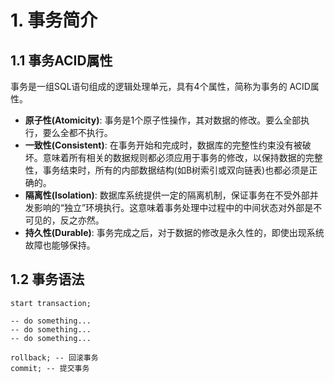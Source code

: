 # 1. 事务简介

## 1.1 事务ACID属性

事务是一组SQL语句组成的逻辑处理单元，具有4个属性，简称为事务的 ACID属性。
* **原子性(Atomicity)**: 事务是1个原子性操作，其对数据的修改。要么全部执行，要么全都不执行。
* **一致性(Consistent)**: 在事务开始和完成时，数据库的完整性约束没有被破坏。意味着所有相关的数据规则都必须应用于事务的修改，以保持数据的完整性，事务结束时，所有的内部数据结构(如B树索引或双向链表)也都必须是正确的。
* **隔离性(Isolation)**: 数据库系统提供一定的隔离机制，保证事务在不受外部并发影响的“独立”环境执行。这意味着事务处理中过程中的中间状态对外部是不可见的，反之亦然。
* **持久性(Durable)**: 事务完成之后，对于数据的修改是永久性的，即使出现系统故障也能够保持。


## 1.2 事务语法

```mysql
start transaction;

-- do something...
-- do something...
-- do something...

rollback; -- 回滚事务
commit; -- 提交事务
```
